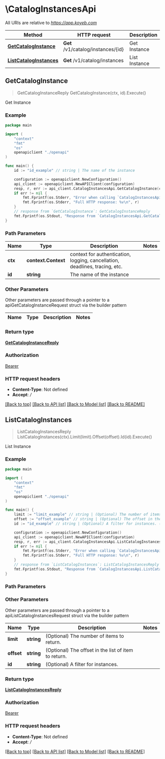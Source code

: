 # \CatalogInstancesApi

All URIs are relative to *https://app.koyeb.com*

Method | HTTP request | Description
------------- | ------------- | -------------
[**GetCatalogInstance**](CatalogInstancesApi.md#GetCatalogInstance) | **Get** /v1/catalog/instances/{id} | Get Instance
[**ListCatalogInstances**](CatalogInstancesApi.md#ListCatalogInstances) | **Get** /v1/catalog/instances | List Instance



## GetCatalogInstance

> GetCatalogInstanceReply GetCatalogInstance(ctx, id).Execute()

Get Instance

### Example

```go
package main

import (
    "context"
    "fmt"
    "os"
    openapiclient "./openapi"
)

func main() {
    id := "id_example" // string | The name of the instance

    configuration := openapiclient.NewConfiguration()
    api_client := openapiclient.NewAPIClient(configuration)
    resp, r, err := api_client.CatalogInstancesApi.GetCatalogInstance(context.Background(), id).Execute()
    if err != nil {
        fmt.Fprintf(os.Stderr, "Error when calling `CatalogInstancesApi.GetCatalogInstance``: %v\n", err)
        fmt.Fprintf(os.Stderr, "Full HTTP response: %v\n", r)
    }
    // response from `GetCatalogInstance`: GetCatalogInstanceReply
    fmt.Fprintf(os.Stdout, "Response from `CatalogInstancesApi.GetCatalogInstance`: %v\n", resp)
}
```

### Path Parameters


Name | Type | Description  | Notes
------------- | ------------- | ------------- | -------------
**ctx** | **context.Context** | context for authentication, logging, cancellation, deadlines, tracing, etc.
**id** | **string** | The name of the instance | 

### Other Parameters

Other parameters are passed through a pointer to a apiGetCatalogInstanceRequest struct via the builder pattern


Name | Type | Description  | Notes
------------- | ------------- | ------------- | -------------


### Return type

[**GetCatalogInstanceReply**](GetCatalogInstanceReply.md)

### Authorization

[Bearer](../README.md#Bearer)

### HTTP request headers

- **Content-Type**: Not defined
- **Accept**: */*

[[Back to top]](#) [[Back to API list]](../README.md#documentation-for-api-endpoints)
[[Back to Model list]](../README.md#documentation-for-models)
[[Back to README]](../README.md)


## ListCatalogInstances

> ListCatalogInstancesReply ListCatalogInstances(ctx).Limit(limit).Offset(offset).Id(id).Execute()

List Instance

### Example

```go
package main

import (
    "context"
    "fmt"
    "os"
    openapiclient "./openapi"
)

func main() {
    limit := "limit_example" // string | (Optional) The number of items to return. (optional)
    offset := "offset_example" // string | (Optional) The offset in the list of item to return. (optional)
    id := "id_example" // string | (Optional) A filter for instances. (optional)

    configuration := openapiclient.NewConfiguration()
    api_client := openapiclient.NewAPIClient(configuration)
    resp, r, err := api_client.CatalogInstancesApi.ListCatalogInstances(context.Background()).Limit(limit).Offset(offset).Id(id).Execute()
    if err != nil {
        fmt.Fprintf(os.Stderr, "Error when calling `CatalogInstancesApi.ListCatalogInstances``: %v\n", err)
        fmt.Fprintf(os.Stderr, "Full HTTP response: %v\n", r)
    }
    // response from `ListCatalogInstances`: ListCatalogInstancesReply
    fmt.Fprintf(os.Stdout, "Response from `CatalogInstancesApi.ListCatalogInstances`: %v\n", resp)
}
```

### Path Parameters



### Other Parameters

Other parameters are passed through a pointer to a apiListCatalogInstancesRequest struct via the builder pattern


Name | Type | Description  | Notes
------------- | ------------- | ------------- | -------------
 **limit** | **string** | (Optional) The number of items to return. | 
 **offset** | **string** | (Optional) The offset in the list of item to return. | 
 **id** | **string** | (Optional) A filter for instances. | 

### Return type

[**ListCatalogInstancesReply**](ListCatalogInstancesReply.md)

### Authorization

[Bearer](../README.md#Bearer)

### HTTP request headers

- **Content-Type**: Not defined
- **Accept**: */*

[[Back to top]](#) [[Back to API list]](../README.md#documentation-for-api-endpoints)
[[Back to Model list]](../README.md#documentation-for-models)
[[Back to README]](../README.md)

